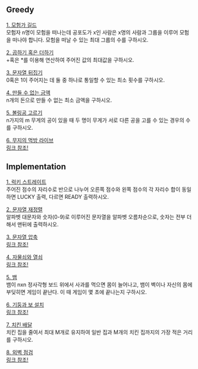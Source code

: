 ## Greedy
[1. 모험가 길드](./adventure.py)<br>
모험자 n명이 모험을 떠나는데 공포도가 x인 사람은 x명의 사람과 그룹을 이루어 모험을 떠나야 합니다. 모험을 떠날 수 있는 최대 그룹의 수를 구하시오.<br>

[2. 곱하기 혹은 더하기](./mul_sum.py)<br>
+혹은 \*를 이용해 연산하여 주어진 값의 최대값을 구하시오.<br>

[3. 문자열 뒤집기](./reverse_str.py)<br>
0혹은 1이 주어지는 데 둘 중 하나로 통일할 수 있는 최소 횟수를 구하시오.<br>

[4. 만들 수 없는 금액](./cant_make.py)<br>
n개의 돈으로 만들 수 없는 최소 금액을 구하시오.<br>

[5. 볼링공 고르기](./pick_ball.py)<br>
n가지의 m 무게의 공이 있을 때 두 명이 무게가 서로 다른 공을 고를 수 있는 경우의 수를 구하시오.<br>

[6. 무지의 먹방 라이브](./mukbang.py)<br>
[링크 참조!](https://programmers.co.kr/learn/courses/30/lessons/42891)


## Implementation
[1. 럭키 스트레이트](./lucky.py)<br>
주어진 점수의 자리수로 반으로 나누어 오른쪽 점수와 왼쪽 점수의 각 자리수 합이 동일하면 LUCKY 출력, 다르면 READY 출력하시오.<br>

[2. 문자열 재정렬](.sorted_str.py)<br>
알파벳 대문자와 숫자(0-9)로 이루어진 문자열을 알파벳 오름차순으로, 숫자는 전부 더해서 맨뒤에 출력하시오.<br>

[3. 문자열 압축](./short_str.py)<br>
[링크 참조!](https://programmers.co.kr/learn/courses/30/lessons/60057)<br>

[4. 자물쇠와 열쇠](./key.py)<br>
[링크 참조!](https://programmers.co.kr/learn/courses/30/lessons/60059)<br>

[5. 뱀](./snake.py)<br>
뱀이 nxn 정사각형 보드 위에서 사과를 먹으면 몸이 늘어나고, 뱀이 벽이나 자신의 몸에 부딪히면 게임이 끝난다. 이 때 게임이 몇 초에 끝나는지 구하시오.<br>

[6. 기둥과 보 설치](./pillar.py)<br>
[링크 참조!](https://programmers.co.kr/learn/courses/30/lessons/60061)<br>

[7. 치킨 배달](./chicken.py)<br>
치킨 집을 줄여서 최대 M개로 유지하여 일반 집과 M개의 치킨 집까지의 가장 적은 거리를 구하시오.<br>

[8. 외벽 점검](./wall.py)<br>
[링크 참조!](https://programmers.co.kr/learn/courses/30/lessons/60062)
